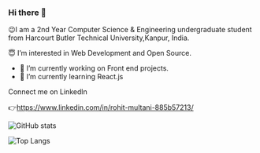 ### Hi there 👋
  😉I am a 2nd Year Computer Science & Engineering undergraduate student from Harcourt Butler Technical University,Kanpur, India.

  😇 I’m interested in Web Development and Open Source.

- 🔭 I’m currently working on Front end projects.
- 🌱 I’m currently learning React.js

Connect me on Linkedln

👉https://www.linkedin.com/in/rohit-multani-885b57213/

![GitHub stats](https://github-readme-stats.vercel.app/api?username=rohitmultani&show_icons=true&theme=tokyonight)

![Top Langs](https://github-readme-stats.vercel.app/api/top-langs/?username=rohitmultani&theme=tokyonight)



